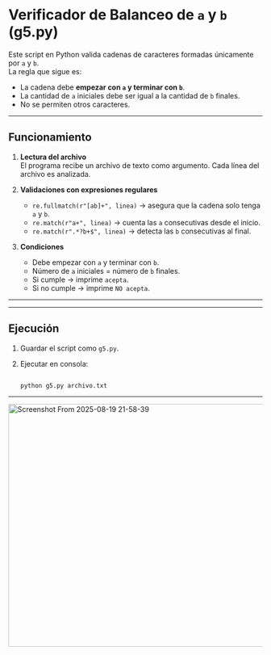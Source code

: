 # Verificador de Balanceo de `a` y `b` (g5.py)

Este script en Python valida cadenas de caracteres formadas únicamente por `a` y `b`.  
La regla que sigue es:  

- La cadena debe **empezar con `a` y terminar con `b`**.  
- La cantidad de `a` iniciales debe ser igual a la cantidad de `b` finales.  
- No se permiten otros caracteres.  

---

## Funcionamiento

1. **Lectura del archivo**  
   El programa recibe un archivo de texto como argumento. Cada línea del archivo es analizada.

2. **Validaciones con expresiones regulares**  
   - `re.fullmatch(r"[ab]+", linea)` → asegura que la cadena solo tenga `a` y `b`.  
   - `re.match(r"a+", linea)` → cuenta las `a` consecutivas desde el inicio.  
   - `re.match(r".*?b+$", linea)` → detecta las `b` consecutivas al final.  

3. **Condiciones**  
   - Debe empezar con `a` y terminar con `b`.  
   - Número de `a` iniciales = número de `b` finales.  
   - Si cumple → imprime `acepta`.  
   - Si no cumple → imprime `NO acepta`.  

---

---

## Ejecución

1. Guardar el script como `g5.py`.  
2. Ejecutar en consola:  

   ```bash

   python g5.py archivo.txt
---
   <img width="520" height="481" alt="Screenshot From 2025-08-19 21-58-39" src="https://github.com/user-attachments/assets/3f9dd789-98c9-46c0-9fbb-fcd2e6134162" />



